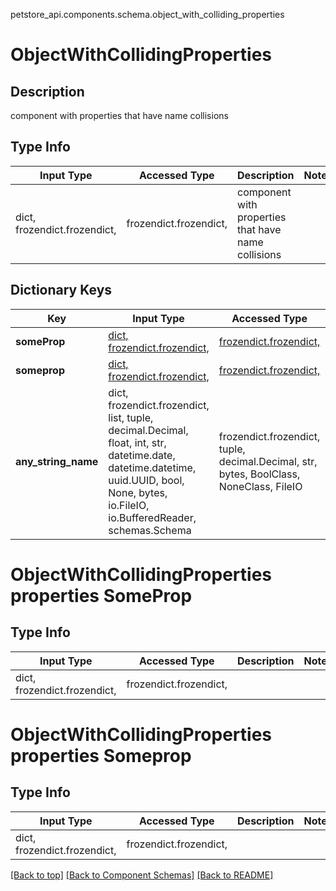petstore_api.components.schema.object_with_colliding_properties
# ObjectWithCollidingProperties
## Description
component with properties that have name collisions

## Type Info
Input Type | Accessed Type | Description | Notes
------------ | ------------- | ------------- | -------------
dict, frozendict.frozendict,  | frozendict.frozendict,  | component with properties that have name collisions |

## Dictionary Keys
Key | Input Type | Accessed Type | Description | Notes
------------ | ------------- | ------------- | ------------- | -------------
**someProp** | [dict, frozendict.frozendict, ](#objectwithcollidingproperties-properties-someprop) | [frozendict.frozendict, ](#objectwithcollidingproperties-properties-someprop) |  | [optional]
**someprop** | [dict, frozendict.frozendict, ](#objectwithcollidingproperties-properties-someprop) | [frozendict.frozendict, ](#objectwithcollidingproperties-properties-someprop) |  | [optional]
**any_string_name** | dict, frozendict.frozendict, list, tuple, decimal.Decimal, float, int, str, datetime.date, datetime.datetime, uuid.UUID, bool, None, bytes, io.FileIO, io.BufferedReader, schemas.Schema | frozendict.frozendict, tuple, decimal.Decimal, str, bytes, BoolClass, NoneClass, FileIO | any string name can be used but the value must be the correct type | [optional]

# ObjectWithCollidingProperties properties SomeProp
## Type Info
Input Type | Accessed Type | Description | Notes
------------ | ------------- | ------------- | -------------
dict, frozendict.frozendict,  | frozendict.frozendict,  |  |

# ObjectWithCollidingProperties properties Someprop
## Type Info
Input Type | Accessed Type | Description | Notes
------------ | ------------- | ------------- | -------------
dict, frozendict.frozendict,  | frozendict.frozendict,  |  |

[[Back to top]](#top) [[Back to Component Schemas]](../../../README.md#Component-Schemas) [[Back to README]](../../../README.md)
